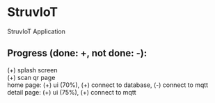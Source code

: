 # StruvIoT

StruvIoT Application

## Progress (done: +, not done: -):
(+) splash screen <br/>
(+) scan qr page<br/>
home page: 
	(+) ui (70%), 
	(+) connect to database, 
	(-) connect to mqtt<br/>
 detail page:
	(+) ui (75%), 
	(+) connect to mqtt
